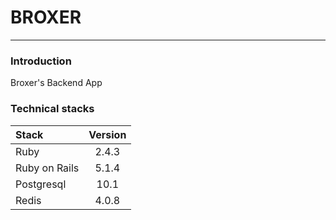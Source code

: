 **BROXER**
=========
---

### Introduction
Broxer's Backend App

### Technical stacks
| Stack           | Version |
| :-------------- | :-----: |
| Ruby            | 2.4.3   |
| Ruby on Rails   | 5.1.4   |
| Postgresql      | 10.1    |
| Redis           | 4.0.8   |
